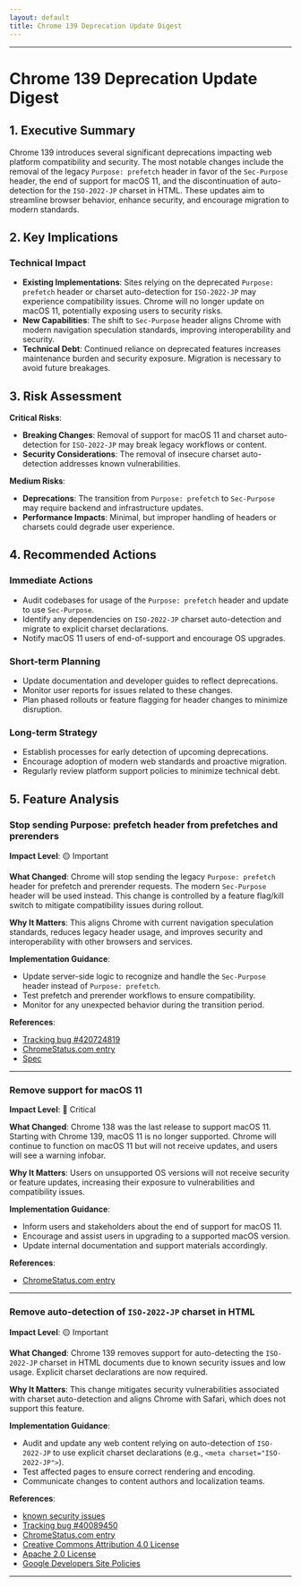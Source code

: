 ```yaml
---
layout: default
title: Chrome 139 Deprecation Update Digest
---
```


---

# Chrome 139 Deprecation Update Digest

## 1. Executive Summary

Chrome 139 introduces several significant deprecations impacting web platform compatibility and security. The most notable changes include the removal of the legacy `Purpose: prefetch` header in favor of the `Sec-Purpose` header, the end of support for macOS 11, and the discontinuation of auto-detection for the `ISO-2022-JP` charset in HTML. These updates aim to streamline browser behavior, enhance security, and encourage migration to modern standards.

## 2. Key Implications

### Technical Impact

- **Existing Implementations**: Sites relying on the deprecated `Purpose: prefetch` header or charset auto-detection for `ISO-2022-JP` may experience compatibility issues. Chrome will no longer update on macOS 11, potentially exposing users to security risks.
- **New Capabilities**: The shift to `Sec-Purpose` header aligns Chrome with modern navigation speculation standards, improving interoperability and security.
- **Technical Debt**: Continued reliance on deprecated features increases maintenance burden and security exposure. Migration is necessary to avoid future breakages.

## 3. Risk Assessment

**Critical Risks**:
- **Breaking Changes**: Removal of support for macOS 11 and charset auto-detection for `ISO-2022-JP` may break legacy workflows or content.
- **Security Considerations**: The removal of insecure charset auto-detection addresses known vulnerabilities.

**Medium Risks**:
- **Deprecations**: The transition from `Purpose: prefetch` to `Sec-Purpose` may require backend and infrastructure updates.
- **Performance Impacts**: Minimal, but improper handling of headers or charsets could degrade user experience.

## 4. Recommended Actions

### Immediate Actions

- Audit codebases for usage of the `Purpose: prefetch` header and update to use `Sec-Purpose`.
- Identify any dependencies on `ISO-2022-JP` charset auto-detection and migrate to explicit charset declarations.
- Notify macOS 11 users of end-of-support and encourage OS upgrades.

### Short-term Planning

- Update documentation and developer guides to reflect deprecations.
- Monitor user reports for issues related to these changes.
- Plan phased rollouts or feature flagging for header changes to minimize disruption.

### Long-term Strategy

- Establish processes for early detection of upcoming deprecations.
- Encourage adoption of modern web standards and proactive migration.
- Regularly review platform support policies to minimize technical debt.

## 5. Feature Analysis

### Stop sending Purpose: prefetch header from prefetches and prerenders

**Impact Level**: 🟡 Important

**What Changed**:
Chrome will stop sending the legacy `Purpose: prefetch` header for prefetch and prerender requests. The modern `Sec-Purpose` header will be used instead. This change is controlled by a feature flag/kill switch to mitigate compatibility issues during rollout.

**Why It Matters**:
This aligns Chrome with current navigation speculation standards, reduces legacy header usage, and improves security and interoperability with other browsers and services.

**Implementation Guidance**:
- Update server-side logic to recognize and handle the `Sec-Purpose` header instead of `Purpose: prefetch`.
- Test prefetch and prerender workflows to ensure compatibility.
- Monitor for any unexpected behavior during the transition period.

**References**:
- [Tracking bug #420724819](https://issues.chromium.org/issues/420724819)
- [ChromeStatus.com entry](https://chromestatus.com/feature/5088012836536320)
- [Spec](https://wicg.github.io/nav-speculation/prerendering.html#interaction-with-fetch)

---

### Remove support for macOS 11

**Impact Level**: 🔴 Critical

**What Changed**:
Chrome 138 was the last release to support macOS 11. Starting with Chrome 139, macOS 11 is no longer supported. Chrome will continue to function on macOS 11 but will not receive updates, and users will see a warning infobar.

**Why It Matters**:
Users on unsupported OS versions will not receive security or feature updates, increasing their exposure to vulnerabilities and compatibility issues.

**Implementation Guidance**:
- Inform users and stakeholders about the end of support for macOS 11.
- Encourage and assist users in upgrading to a supported macOS version.
- Update internal documentation and support materials accordingly.

**References**:
- [ChromeStatus.com entry](https://chromestatus.com/feature/4504090090143744)

---

### Remove auto-detection of `ISO-2022-JP` charset in HTML

**Impact Level**: 🟡 Important

**What Changed**:
Chrome 139 removes support for auto-detecting the `ISO-2022-JP` charset in HTML documents due to known security issues and low usage. Explicit charset declarations are now required.

**Why It Matters**:
This change mitigates security vulnerabilities associated with charset auto-detection and aligns Chrome with Safari, which does not support this feature.

**Implementation Guidance**:
- Audit and update any web content relying on auto-detection of `ISO-2022-JP` to use explicit charset declarations (e.g., `<meta charset="ISO-2022-JP">`).
- Test affected pages to ensure correct rendering and encoding.
- Communicate changes to content authors and localization teams.

**References**:
- [known security issues](https://www.sonarsource.com/blog/encoding-differentials-why-charset-matters/)
- [Tracking bug #40089450](https://issues.chromium.org/issues/40089450)
- [ChromeStatus.com entry](https://chromestatus.com/feature/6576566521561088)
- [Creative Commons Attribution 4.0 License](https://creativecommons.org/licenses/by/4.0/)
- [Apache 2.0 License](https://www.apache.org/licenses/LICENSE-2.0)
- [Google Developers Site Policies](https://developers.google.com/site-policies)

---